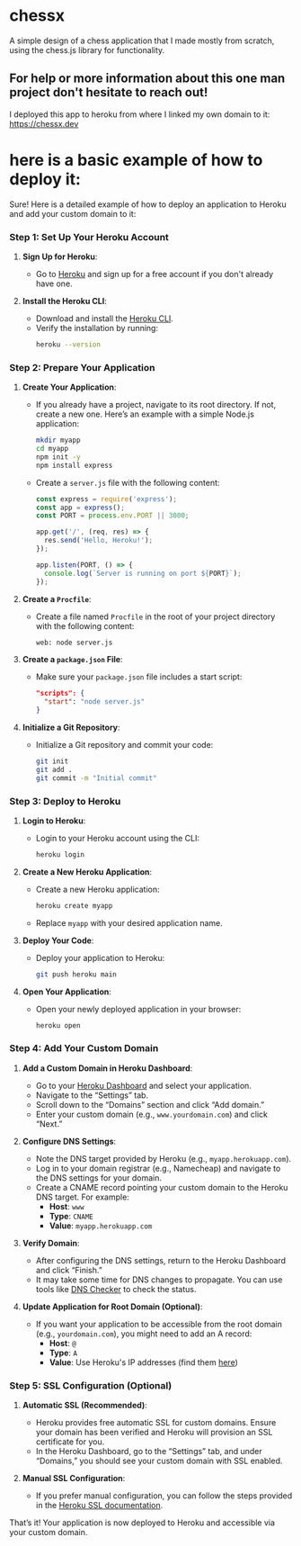 # chessx
A simple design of a chess application that I made mostly from scratch, using the chess.js library for functionality.

## For help or more information about this one man project don't hesitate to reach out!

I deployed this app to heroku from where I linked my own domain to it: https://chessx.dev

# here is a basic example of how to deploy it:

Sure! Here is a detailed example of how to deploy an application to Heroku and add your custom domain to it:

### Step 1: Set Up Your Heroku Account

1. **Sign Up for Heroku**:
   - Go to [Heroku](https://www.heroku.com/) and sign up for a free account if you don't already have one.

2. **Install the Heroku CLI**:
   - Download and install the [Heroku CLI](https://devcenter.heroku.com/articles/heroku-cli).
   - Verify the installation by running:
     ```bash
     heroku --version
     ```

### Step 2: Prepare Your Application

1. **Create Your Application**:
   - If you already have a project, navigate to its root directory. If not, create a new one. Here’s an example with a simple Node.js application:
     ```bash
     mkdir myapp
     cd myapp
     npm init -y
     npm install express
     ```
   - Create a `server.js` file with the following content:
     ```javascript
     const express = require('express');
     const app = express();
     const PORT = process.env.PORT || 3000;

     app.get('/', (req, res) => {
       res.send('Hello, Heroku!');
     });

     app.listen(PORT, () => {
       console.log(`Server is running on port ${PORT}`);
     });
     ```

2. **Create a `Procfile`**:
   - Create a file named `Procfile` in the root of your project directory with the following content:
     ```txt
     web: node server.js
     ```

3. **Create a `package.json` File**:
   - Make sure your `package.json` file includes a start script:
     ```json
     "scripts": {
       "start": "node server.js"
     }
     ```

4. **Initialize a Git Repository**:
   - Initialize a Git repository and commit your code:
     ```bash
     git init
     git add .
     git commit -m "Initial commit"
     ```

### Step 3: Deploy to Heroku

1. **Login to Heroku**:
   - Login to your Heroku account using the CLI:
     ```bash
     heroku login
     ```

2. **Create a New Heroku Application**:
   - Create a new Heroku application:
     ```bash
     heroku create myapp
     ```
   - Replace `myapp` with your desired application name.

3. **Deploy Your Code**:
   - Deploy your application to Heroku:
     ```bash
     git push heroku main
     ```

4. **Open Your Application**:
   - Open your newly deployed application in your browser:
     ```bash
     heroku open
     ```

### Step 4: Add Your Custom Domain

1. **Add a Custom Domain in Heroku Dashboard**:
   - Go to your [Heroku Dashboard](https://dashboard.heroku.com/) and select your application.
   - Navigate to the “Settings” tab.
   - Scroll down to the “Domains” section and click “Add domain.”
   - Enter your custom domain (e.g., `www.yourdomain.com`) and click “Next.”

2. **Configure DNS Settings**:
   - Note the DNS target provided by Heroku (e.g., `myapp.herokuapp.com`).
   - Log in to your domain registrar (e.g., Namecheap) and navigate to the DNS settings for your domain.
   - Create a CNAME record pointing your custom domain to the Heroku DNS target. For example:
     - **Host**: `www`
     - **Type**: `CNAME`
     - **Value**: `myapp.herokuapp.com`

3. **Verify Domain**:
   - After configuring the DNS settings, return to the Heroku Dashboard and click “Finish.”
   - It may take some time for DNS changes to propagate. You can use tools like [DNS Checker](https://dnschecker.org/) to check the status.

4. **Update Application for Root Domain (Optional)**:
   - If you want your application to be accessible from the root domain (e.g., `yourdomain.com`), you might need to add an A record:
     - **Host**: `@`
     - **Type**: `A`
     - **Value**: Use Heroku's IP addresses (find them [here](https://devcenter.heroku.com/articles/custom-domains#dns-targets))

### Step 5: SSL Configuration (Optional)

1. **Automatic SSL (Recommended)**:
   - Heroku provides free automatic SSL for custom domains. Ensure your domain has been verified and Heroku will provision an SSL certificate for you.
   - In the Heroku Dashboard, go to the “Settings” tab, and under “Domains,” you should see your custom domain with SSL enabled.

2. **Manual SSL Configuration**:
   - If you prefer manual configuration, you can follow the steps provided in the [Heroku SSL documentation](https://devcenter.heroku.com/articles/ssl).

That’s it! Your application is now deployed to Heroku and accessible via your custom domain.
